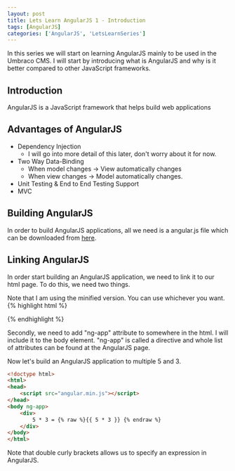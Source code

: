 ```yaml
---
layout: post
title: Lets Learn AngularJS 1 - Introduction
tags: [AngularJS]
categories: ['AngularJS', 'LetsLearnSeries']
---
```


In this series we will start on learning AngularJS mainly to be used in the
Umbraco CMS. I will start by introducing what is AngularJS and why is it
better compared to other JavaScript frameworks.

## Introduction

AngularJS is a JavaScript framework that helps build web applications

## Advantages of AngularJS

- Dependency Injection
    - I will go into more detail of this later, don't worry about it for now.
- Two Way Data-Binding
  - When model changes -> View automatically changes
  - When view changes -> Model automatically changes.
- Unit Testing & End to End Testing Support
- MVC

## Building AngularJS
In order to build AngularJS applications, all we need is a angular.js file which
can be downloaded from [here](https://angularjs.org/).

## Linking AngularJS
In order start building an AngularJS application, we need to link it to our html
page. To do this, we need two things.

Note that I am using the minified version. You can use whichever you want.
{% highlight html %}
<script src="angular.min.js"></script>
{% endhighlight %}

Secondly, we need to add "ng-app" attribute to somewhere in the html. I will
include it to the body element. "ng-app" is called a directive and whole list of
attributes can be found at the AngularJS page.


Now let's build an AngularJS application to multiple 5 and 3.

```html
<!doctype html>
<html>
<head>
    <script src="angular.min.js"></script>
</head>
<body ng-app>
    <div>
        5 * 3 = {% raw %}{{ 5 * 3 }} {% endraw %}
    </div>
</body>
</html>
```

Note that double curly brackets allows us to specify an expression in AngularJS.
